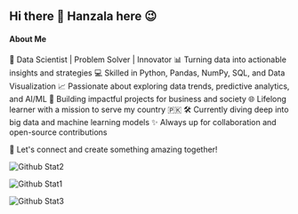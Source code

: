 ## Hi there 👋 Hanzala here 😉

#### About Me
🌟 Data Scientist | Problem Solver | Innovator
📊 Turning data into actionable insights and strategies
💻 Skilled in Python, Pandas, NumPy, SQL, and Data Visualization
📈 Passionate about exploring data trends, predictive analytics, and AI/ML
🎯 Building impactful projects for business and society
🌐 Lifelong learner with a mission to serve my country 🇵🇰
🛠️ Currently diving deep into big data and machine learning models
✨ Always up for collaboration and open-source contributions

🚀 Let's connect and create something amazing together!


![Github Stat2](https://github-readme-streak-stats.herokuapp.com/?user=hanzala0093)

![Github Stat1](https://github-readme-stats.vercel.app/api/top-langs/?username=hanzala0093)

![Github Stat3](https://github-readme-stats.vercel.app/api?username=hanzala0093)


<!--
**hanzala0093/hanzala0093** is a ✨ _special_ ✨ repository because its `README.md` (this file) appears on your GitHub profile.

Here are some ideas to get you started:

- 🔭 I’m currently working on ...
- 🌱 I’m currently learning ...
- 👯 I’m looking to collaborate on ...
- 🤔 I’m looking for help with ...
- 💬 Ask me about ...
- 📫 How to reach me: ...
- 😄 Pronouns: ...
- ⚡ Fun fact: ...
-->
